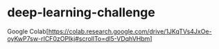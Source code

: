 # deep-learning-challenge
Google Colab[https://colab.research.google.com/drive/1JKqTVs4JxOe-oyKwP7sw-rICF0zOPIkj#scrollTo=dl5-VDqhVHbm]
